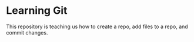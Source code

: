 # Learning Git

This repository is teaching us how to create a repo, add files to a repo, and commit changes.